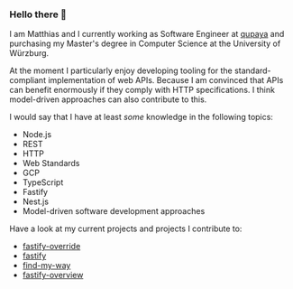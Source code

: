 ### Hello there 👋

I am Matthias and I currently working as Software Engineer at [qupaya](https://qupaya.com/) and purchasing my Master's degree in Computer Science at the University of Würzburg.

At the moment I particularly enjoy developing tooling for the standard-compliant implementation of web APIs. Because I am convinced that APIs can benefit enormously if they comply with HTTP specifications. I think model-driven approaches can also contribute to this.

I would say that I have at least _some_ knowledge in the following topics:
* Node.js
* REST
* HTTP
* Web Standards
* GCP
* TypeScript
* Fastify
* Nest.js
* Model-driven software development approaches

Have a look at my current projects and projects I contribute to:

* [fastify-override](https://github.com/matthyk/fastify-override)
* [fastify](https://github.com/fastify/fastify)
* [find-my-way](https://github.com/delvedor/find-my-way)
* [fastify-overview](https://github.com/Eomm/fastify-overview)
